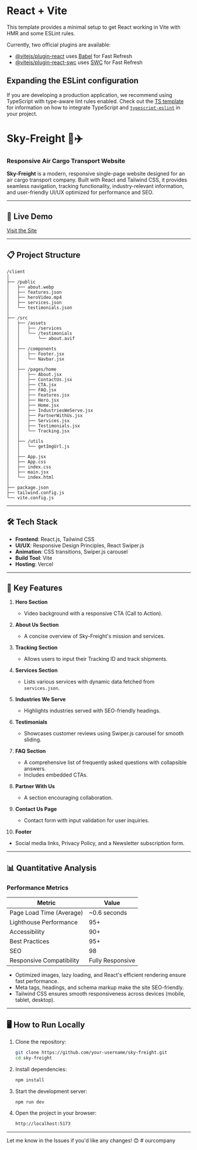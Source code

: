 # React + Vite

This template provides a minimal setup to get React working in Vite with HMR and some ESLint rules.

Currently, two official plugins are available:

- [@vitejs/plugin-react](https://github.com/vitejs/vite-plugin-react/blob/main/packages/plugin-react) uses [Babel](https://babeljs.io/) for Fast Refresh
- [@vitejs/plugin-react-swc](https://github.com/vitejs/vite-plugin-react/blob/main/packages/plugin-react-swc) uses [SWC](https://swc.rs/) for Fast Refresh

## Expanding the ESLint configuration

If you are developing a production application, we recommend using TypeScript with type-aware lint rules enabled. Check out the [TS template](https://github.com/vitejs/vite/tree/main/packages/create-vite/template-react-ts) for information on how to integrate TypeScript and [`typescript-eslint`](https://typescript-eslint.io) in your project.


# Sky-Freight 🚚✈️  
### Responsive Air Cargo Transport Website  

**Sky-Freight** is a modern, responsive single-page website designed for an air cargo transport company. Built with React and Tailwind CSS, it provides seamless navigation, tracking functionality, industry-relevant information, and user-friendly UI/UX optimized for performance and SEO.

---

## 🚀 **Live Demo**  
[Visit the Site](https://sky-freight.vercel.app/)

---

## 📋 **Project Structure**  

```
/client
│
├── /public
│   ├── about.webp
│   ├── features.json
│   ├── heroVideo.mp4
│   ├── services.json
│   └── testimonials.json
│
├── /src
│   ├── /assets
│   │   ├── /services
│   │   └── /testimonials
│   │       └── about.avif
│   │
│   ├── /components
│   │   ├── Footer.jsx
│   │   └── Navbar.jsx
│   │
│   ├── /pages/home
│   │   ├── About.jsx
│   │   ├── ContactUs.jsx
│   │   ├── CTA.jsx
│   │   ├── FAQ.jsx
│   │   ├── Features.jsx
│   │   ├── Hero.jsx
│   │   ├── Home.jsx
│   │   ├── IndustriesWeServe.jsx
│   │   ├── PartnerWithUs.jsx
│   │   ├── Services.jsx
│   │   ├── Testimonials.jsx
│   │   └── Tracking.jsx
│   │
│   ├── /utils
│   │   └── getImgUrl.js
│   │
│   ├── App.jsx
│   ├── App.css
│   ├── index.css
│   ├── main.jsx
│   └── index.html
│
├── package.json
├── tailwind.config.js
└── vite.config.js
```

---

## 🛠️ **Tech Stack**  

- **Frontend**: React.js, Tailwind CSS  
- **UI/UX**: Responsive Design Principles, React Swiper.js  
- **Animation**: CSS transitions, Swiper.js carousel  
- **Build Tool**: Vite  
- **Hosting**: Vercel  

---

## 🌟 **Key Features**  

1. **Hero Section**  
   - Video background with a responsive CTA (Call to Action).  

2. **About Us Section**  
   - A concise overview of Sky-Freight's mission and services.  

3. **Tracking Section**  
   - Allows users to input their Tracking ID and track shipments.  

4. **Services Section**  
   - Lists various services with dynamic data fetched from `services.json`.  

5. **Industries We Serve**  
   - Highlights industries served with SEO-friendly headings.  

6. **Testimonials**  
   - Showcases customer reviews using Swiper.js carousel for smooth sliding.  

7. **FAQ Section**  
   - A comprehensive list of frequently asked questions with collapsible answers.  
   - Includes embedded CTAs.  

8. **Partner With Us**  
   - A section encouraging collaboration.  

9. **Contact Us Page**  
   - Contact form with input validation for user inquiries.  

10. **Footer**  
   - Social media links, Privacy Policy, and a Newsletter subscription form.  

---

## 📊 **Quantitative Analysis**  

### **Performance Metrics**  

| Metric                      | Value           |
|-----------------------------|-----------------|
| Page Load Time (Average)    | ~0.6 seconds    |
| Lighthouse Performance     | 95+             |
| Accessibility               | 90+             |
| Best Practices              | 95+             |
| SEO                         | 98              |
| Responsive Compatibility    | Fully Responsive|

- Optimized images, lazy loading, and React's efficient rendering ensure fast performance.  
- Meta tags, headings, and schema markup make the site SEO-friendly.  
- Tailwind CSS ensures smooth responsiveness across devices (mobile, tablet, desktop).  

---

## 🖥️ **How to Run Locally**  

1. Clone the repository:  
   ```bash
   git clone https://github.com/your-username/sky-freight.git
   cd sky-freight
   ```

2. Install dependencies:  
   ```bash
   npm install
   ```

3. Start the development server:  
   ```bash
   npm run dev
   ```

4. Open the project in your browser:  
   ```bash
   http://localhost:5173
   ```

---

Let me know in the Issues if you'd like any changes! 😊
#   o u r c o m p a n y  
 